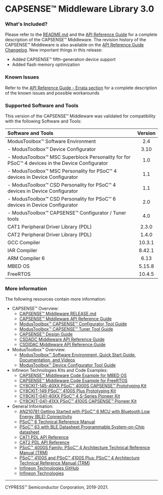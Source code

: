 # CAPSENSE™ Middleware Library 3.0

### What's Included?
Please refer to the [README.md](./README.md) and the [API Reference Guide](https://cypresssemiconductorco.github.io/capsense/capsense_api_reference_manual/html/index.html) for a complete description of the CAPSENSE™ Middleware.
The revision history of the CAPSENSE™ Middleware is also available on the [API Reference Guide Changelog](https://cypresssemiconductorco.github.io/capsense/capsense_api_reference_manual/html/index.html#section_capsense_changelog).
New important things in this release:
* Added CAPSENSE™ fifth-generation device support
* Added flash memory optimization


### Known Issues
Refer to the [API Reference Guide - Errata section](https://cypresssemiconductorco.github.io/capsense/capsense_api_reference_manual/html/index.html#section_capsense_errata) for a complete description of the known issues and possible workarounds

### Supported Software and Tools
This version of the CAPSENSE™ Middleware was validated for compatibility with the following Software and Tools:

| Software and Tools                                                                                | Version |
| :---                                                                                              | :----:  |
| ModusToolbox™ Software Environment                                                                | 2.4     |
| - ModusToolbox™ Device Configurator                                                               | 3.10    |
| - ModusToolbox™ MSC Superblock Personality for for PSoC™ 4 devices in the Device Configurator     | 1.0     |
| - ModusToolbox™ MSC Personality for PSoC™ 4 devices in Device Configurator                        | 1.1     |
| - ModusToolbox™ CSD Personality for PSoC™ 4 devices in Device Configurator                        | 1.1     |
| - ModusToolbox™ CSD Personality for PSoC™ 6 devices in Device Configurator                        | 2.0     |
| - ModusToolbox™ CAPSENSE™ Configurator / Tuner tools                                              | 4.0     |
| CAT1 Peripheral Driver Library (PDL)                                                              | 2.3.0   |
| CAT2 Peripheral Driver Library (PDL)                                                              | 1.4.0   |
| GCC Compiler                                                                                      | 10.3.1  |
| IAR Compiler                                                                                      | 8.42.1  |
| ARM Compiler 6                                                                                    | 6.13    |
| MBED OS                                                                                           | 5.15.8  |
| FreeRTOS                                                                                          | 10.4.5  |

### More information
The following resources contain more information:
* CAPSENSE™ Overview:
  * [CAPSENSE™ Middleware RELEASE.md](./RELEASE.md)
  * [CAPSENSE™ Middleware API Reference Guide](https://cypresssemiconductorco.github.io/capsense/capsense_api_reference_manual/html/index.html)
  * [ModusToolbox™ CAPSENSE™ Configurator Tool Guide](https://www.cypress.com/ModusToolboxCapSenseConfig)
  * [ModusToolbox™ CAPSENSE™ Tuner Tool Guide](https://www.cypress.com/ModusToolboxCapSenseTuner)
  * [CAPSENSE™ Design Guide](https://www.cypress.com/documentation/application-notes/an85951-psoc-4-and-psoc-6-mcu-capsense-design-guide)
  * [CSDADC Middleware API Reference Guide](https://cypresssemiconductorco.github.io/csdadc/csdadc_api_reference_manual/html/index.html)
  * [CSDIDAC Middleware API Reference Guide](https://cypresssemiconductorco.github.io/csdidac/csdidac_api_reference_manual/html/index.html)
* ModusToolbox™ Overview:
  * [ModusToolbox™ Software Environment, Quick Start Guide, Documentation, and Videos](https://www.cypress.com/products/modustoolbox-software-environment)
  * [ModusToolbox™ Device Configurator Tool Guide](https://www.cypress.com/ModusToolboxDeviceConfig)
* Infineon Technologies Kits and Code Examples:
  * [CAPSENSE™ Middleware Code Example for MBED OS](https://github.com/cypresssemiconductorco/mbed-os-example-capsense)
  * [CAPSENSE™ Middleware Code Example for FreeRTOS](https://www.cypress.com/documentation/code-examples/ce218136-psoc-6-mcu-e-ink-display-capsense-rtos)
  * [CY8CKIT-145-40XX PSoC™ 4000S CAPSENSE™ Prototyping Kit](https://www.cypress.com/documentation/development-kitsboards/cy8ckit-145-40xx-psoc-4000s-capsense-prototyping-kit)
  * [CY8CKIT-149 PSoC™ 4100S Plus Prototyping Kit](https://www.cypress.com/documentation/development-kitsboards/cy8ckit-149-psoc-4100s-plus-prototyping-kit)
  * [CY8CKIT-041-40XX PSoC™ 4 S-Series Pioneer Kit](https://www.cypress.com/documentation/development-kitsboards/cy8ckit-041-psoc-4-s-series-pioneer-kit)
  * [CY8CKIT-041-41XX PSoC™ 4100S CAPSENSE™ Pioneer Kit](https://www.cypress.com/documentation/development-kitsboards/cy8ckit-041-41xx-psoc-4100s-capsense-pioneer-kit)
* General Information:
  * [AN210781 Getting Started with PSoC™ 6 MCU with Bluetooth Low Energy (BLE) Connectivity](http://www.cypress.com/an210781)
  * [PSoC™ 6 Technical Reference Manual](https://www.cypress.com/documentation/technical-reference-manuals/psoc-6-mcu-psoc-63-ble-architecture-technical-reference)
  * [PSoC™ 63 with BLE Datasheet Programmable System-on-Chip datasheet](http://www.cypress.com/ds218787)
  * [CAT1 PDL API Reference](https://cypresssemiconductorco.github.io/mtb-pdl-cat1/pdl_api_reference_manual/html/index.html)
  * [CAT2 PDL API Reference](https://cypresssemiconductorco.github.io/mtb-pdl-cat2/pdl_api_reference_manual/html/index.html)
  * [PSoC™ 4000S Family: PSoC™ 4 Architecture Technical Reference Manual (TRM)](https://www.cypress.com/documentation/technical-reference-manuals/psoc-4000s-family-psoc-4-architecture-technical-reference)
  * [PSoC™ 4100S and PSoC™ 4100S Plus: PSoC™ 4 Architecture Technical Reference Manual (TRM)](https://www.cypress.com/documentation/technical-reference-manuals/psoc-4100s-and-psoc-4100s-plus-psoc-4-architecture)
  * [Infineon Technologies GitHub](https://github.com/Infineon)
  * [Infineon Technologies](http://www.infineon.com)

---
CYPRESS™ Semiconductor Corporation, 2019-2021.
